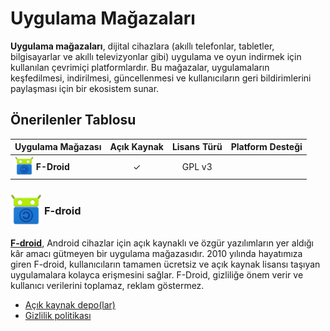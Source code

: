 <!-- NOTLAR 
 - Tablo eklemeyi unutmayın 
 - Uygun görseller eklemeyi unutmayın.
 - İçerik kuralları ve ekleme yapmak sayfalarını ziyaret edebilirsiniz -->

# Uygulama Mağazaları

**Uygulama mağazaları**, dijital cihazlara (akıllı telefonlar, tabletler, bilgisayarlar ve akıllı televizyonlar gibi) uygulama ve oyun indirmek için kullanılan çevrimiçi platformlardır. Bu mağazalar, uygulamaların keşfedilmesi, indirilmesi, güncellenmesi ve kullanıcıların geri bildirimlerini paylaşması için bir ekosistem sunar.

## Önerilenler Tablosu

| Uygulama Mağazası | Açık Kaynak | Lisans Türü | Platform Desteği       |
|--------------------|:-----------:|:-----------:|-------------------------|
| <span style="display: inline-block; vertical-align: middle;"><img src="docs/images/f-droid.png" alt="F-droid" style="width: 30px; height: 30px;"> </span> <span style="display: inline-block; vertical-align: middle;"> **F-Droid**       | ✓           | GPL v3      | <i class="fa-brands fa-android"></i>               |


### <span style="display: inline-block; vertical-align: middle;"><img src="docs/images/f-droid.png" alt="F-droid" style="width: 50px; height: 50px;"> </span> <span style="display: inline-block; vertical-align: middle;"> F-droid

[**F-droid**](https://f-droid.org/), Android cihazlar için açık kaynaklı ve özgür yazılımların yer aldığı kâr amacı gütmeyen bir uygulama mağazasıdır. 2010 yılında hayatımıza giren F-droid, kullanıcıların tamamen ücretsiz ve açık kaynak lisansı taşıyan uygulamalara kolayca erişmesini sağlar. F-Droid, gizliliğe önem verir ve kullanıcı verilerini toplamaz, reklam göstermez.

- [Açık kaynak depo(lar)](https://github.com/f-droid)
- [Gizlilik politikası](https://f-droid.org/about/)